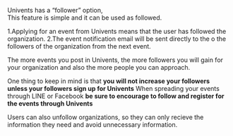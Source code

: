 Univents has a “follower” option,  
This feature is simple and it can be used as followed.

1.Applying for an event from Univents means that the user has followed the organization.
2.The event notification email will be sent directly to the o the followers of the organization from the next event.

The more events you post in Univents, the more followers you will gain for your organization and also the more people you can approach.

One thing to keep in mind is that **you will not increase your followers unless your followers sign up for Univents**
When spreading your events through LINE or Facebook **be sure to encourage to follow and register for the events through Univents**

Users can also unfollow organizations, so they can only recieve the information they need and avoid unnecessary information.
